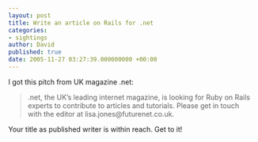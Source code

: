 ```yaml
---
layout: post
title: Write an article on Rails for .net
categories:
- sightings
author: David
published: true
date: 2005-11-27 03:27:39.000000000 +00:00
---
```

<p>I got this pitch from UK magazine .net:</p>
<blockquote>.net, the UK&#8217;s leading internet magazine, is looking for Ruby on Rails <br />
experts to contribute to articles and tutorials. Please get in touch <br />
with the editor at lisa.jones@futurenet.co.uk.</blockquote>
<p>Your title as published writer is within reach. Get to it!</p>